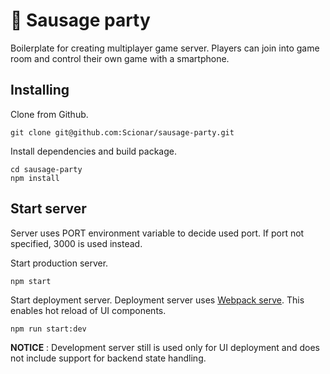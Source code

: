 # :tada: Sausage party

Boilerplate for creating multiplayer game server. Players can join into game room and control their own game with a smartphone.

## Installing

Clone from Github.

```
git clone git@github.com:Scionar/sausage-party.git
```

Install dependencies and build package.

```
cd sausage-party
npm install
```

## Start server

Server uses PORT environment variable to decide used port. If port not specified, 3000 is used instead.

Start production server.

```
npm start
```

Start deployment server. Deployment server uses [Webpack serve](https://github.com/webpack-contrib/webpack-serve). This enables hot reload of UI components.

```
npm run start:dev
```

**NOTICE** : Development server still is used only for UI deployment and does not include support for backend state handling.
